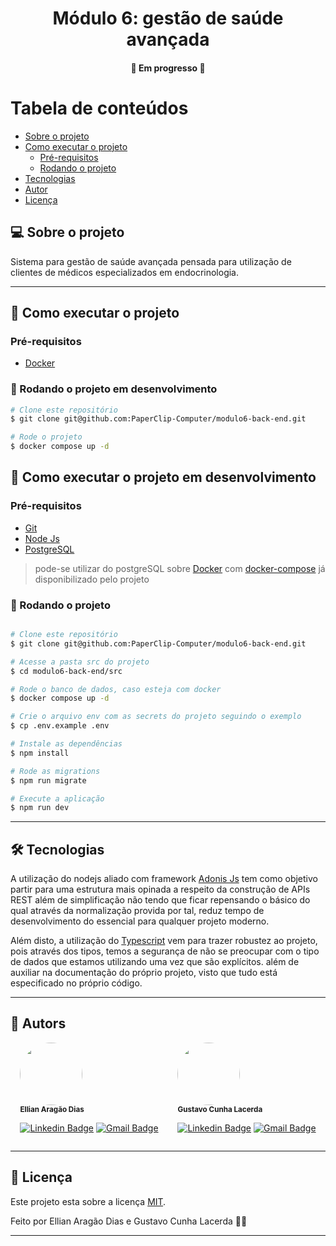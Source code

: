 <h1 align="center">
     Módulo 6: gestão de saúde avançada
</h1>

<h4 align="center">
	🚧 Em progresso 🚧
</h4>

# Tabela de conteúdos

- [Sobre o projeto](#Sobre-o-projeto)
- [Como executar o projeto](#Como-executar-o-projeto)
  - [Pré-requisitos](#pré-requisitos)
  - [Rodando o projeto](#rodando-o-projeto)
- [Tecnologias](#-tecnologias)
- [Autor](#autor)
- [Licença](#licença)

## 💻 Sobre o projeto

Sistema para gestão de saúde avançada pensada para utilização de clientes de
médicos especializados em endocrinologia.

---

## 🚀 Como executar o projeto

### Pré-requisitos

- [Docker](https://docs.docker.com/engine/install/)

### 🎲 Rodando o projeto em desenvolvimento

```bash
# Clone este repositório
$ git clone git@github.com:PaperClip-Computer/modulo6-back-end.git

# Rode o projeto
$ docker compose up -d
```

## 🚀 Como executar o projeto em desenvolvimento

### Pré-requisitos

- [Git](https://git-scm.com/downloads)
- [Node Js](https://nodejs.org/en/)
- [PostgreSQL](https://www.postgresql.org/download/)

> pode-se utilizar do postgreSQL sobre [Docker](https://docs.docker.com/engine/install/) com [docker-compose](https://docs.docker.com/compose/install/) já disponibilizado pelo projeto

### 🎲 Rodando o projeto

```bash

# Clone este repositório
$ git clone git@github.com:PaperClip-Computer/modulo6-back-end.git

# Acesse a pasta src do projeto
$ cd modulo6-back-end/src

# Rode o banco de dados, caso esteja com docker
$ docker compose up -d

# Crie o arquivo env com as secrets do projeto seguindo o exemplo
$ cp .env.example .env

# Instale as dependências
$ npm install

# Rode as migrations
$ npm run migrate

# Execute a aplicação
$ npm run dev

```

---

## 🛠 Tecnologias

A utilização do nodejs aliado com framework [Adonis Js](https://adonisjs.com/)
tem como objetivo partir para uma estrutura mais opinada a respeito da construção
de APIs REST além de simplificação não tendo que ficar repensando o básico do qual
através da normalização provida por tal, reduz tempo de desenvolvimento do essencial
para qualquer projeto moderno.

Além disto, a utilização do [Typescript](https://www.typescriptlang.org/) vem para
trazer robustez ao projeto, pois através dos tipos, temos a segurança de não se
preocupar com o tipo de dados que estamos utilizando uma vez que são explícitos.
além de auxiliar na documentação do próprio projeto, visto que tudo está especificado
no próprio código.

---

## 🦸 Autors

<div style="display: flex; justify-content: space-around;">
<div style="display: inline">
 <img style="border-radius: 50%;" src="https://avatars1.githubusercontent.com/u/52057913?s=400&u=222dffcab5586f0eb4efcbff06caa868450f6b8a&v=4" width="100px;" alt=""/>
 <br />
 <a><sub><b>Ellian Aragão Dias</b></sub></a>
 <br />
 
[![Linkedin Badge](https://img.shields.io/badge/-Ellian_Aragao_Dias-blue?style=flat-square&logo=Linkedin&logoColor=white&link=linkedin.com/in/ellian-aragao-dias)](linkedin.com/in/ellian-aragao-dias)
[![Gmail Badge](https://img.shields.io/badge/-ellian.aragao@gmail.com-c14438?style=flat-square&logo=Gmail&logoColor=white&link=mailto:ellian.aragao@gmail.com)](mailto:ellian.aragao@gmail.com)

</div>
<div style="display: inline">
<img style="border-radius: 50%;" src="https://avatars.githubusercontent.com/u/48692606?s=400&u=e33afc067300f2e29cc7209c954fd927a3be8cab&v=4" width="100px;" alt=""/>
 <br />
 <a><sub><b>Gustavo Cunha Lacerda</b></sub></a>
 <br />
 
[![Linkedin Badge](https://img.shields.io/badge/-Gustavo-blue?style=flat-square&logo=Linkedin&logoColor=white&link=linkedin.com/in/gustavocunhalacerda/)](https://www.linkedin.com/in/gustavocunhalacerda/)
[![Gmail Badge](https://img.shields.io/badge/-gustavocunhalacerda@gmail.com-c14438?style=flat-square&logo=Gmail&logoColor=white&link=mailto:gustavocunhalacerda@gmail.com)](mailto:gustavocunhalacerda@gmail.com)
</div>
</div>

---

## 📝 Licença

Este projeto esta sobre a licença [MIT](./LICENSE).

Feito por Ellian Aragão Dias e Gustavo Cunha Lacerda 👋🏽

---
